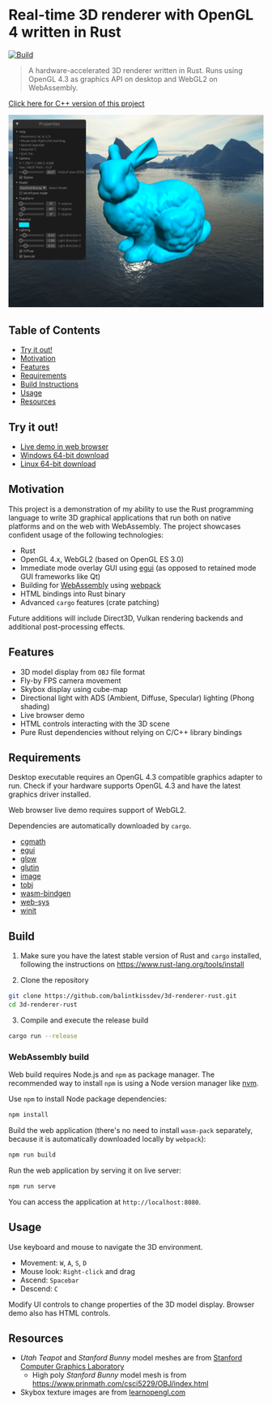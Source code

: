 # Real-time 3D renderer with OpenGL 4 written in Rust

[![Build](https://github.com/balintkissdev/3d-renderer-rust/actions/workflows/ci.yml/badge.svg)](https://github.com/balintkissdev/3d-renderer-rust/actions/workflows/ci.yml)

> A hardware-accelerated 3D renderer written in Rust. Runs using OpenGL 4.3 as
graphics API on desktop and WebGL2 on WebAssembly.

[Click here for C++ version of this project](https://github.com/balintkissdev/3d-renderer-cpp)

![Demo](doc/img/demo.png)

## Table of Contents

- [Try it out!](#try-it-out)
- [Motivation](#motivation)
- [Features](#features)
- [Requirements](#requirements)
- [Build Instructions](#build-instructions)
- [Usage](#usage)
- [Resources](#resources)

## Try it out!

- [Live demo in web browser](https://www.balintkissdev.com/3d-renderer-rust)
- [Windows 64-bit download](https://github.com/balintkissdev/3d-renderer-rust/releases/download/0.2.0/3d-renderer-rust-0.2.0-win64.zip)
- [Linux 64-bit download](https://github.com/balintkissdev/3d-renderer-cpp/releases/download/0.2.0/3d-renderer-rust-0.2.0-linux-x86_64.tar.gz)

## Motivation

This project is a demonstration of my ability to use the Rust programming
language to write 3D graphical applications that run both on
native platforms and on the web with WebAssembly. The project showcases
confident usage of the following technologies:

- Rust
- OpenGL 4.x, WebGL2 (based on OpenGL ES 3.0)
- Immediate mode overlay GUI using [egui](https://crates.io/crates/egui) (as opposed to retained mode GUI frameworks like Qt)
- Building for [WebAssembly](https://webassembly.org/) using [webpack](https://webpack.js.org/)
- HTML bindings into Rust binary
- Advanced `cargo` features (crate patching)

Future additions will include Direct3D, Vulkan rendering backends and additional post-processing effects.

## Features

- 3D model display from `OBJ` file format
- Fly-by FPS camera movement
- Skybox display using cube-map
- Directional light with ADS (Ambient, Diffuse, Specular) lighting (Phong shading)
- Live browser demo
- HTML controls interacting with the 3D scene
- Pure Rust dependencies without relying on C/C++ library bindings

## Requirements

Desktop executable requires an OpenGL 4.3 compatible graphics adapter to run.
Check if your hardware supports OpenGL 4.3 and have the latest graphics driver
installed.

Web browser live demo requires support of WebGL2.

Dependencies are automatically downloaded by `cargo`.

- [cgmath](https://crates.io/crates/cgmath)
- [egui](https://crates.io/crates/egui)
- [glow](https://crates.io/crates/glow)
- [glutin](https://crates.io/crates/glutin)
- [image](https://crates.io/crates/image)
- [tobj](https://crates.io/crates/tobj)
- [wasm-bindgen](https://crates.io/crates/wasm-bindgen)
- [web-sys](https://crates.io/crates/web-sys)
- [winit](https://crates.io/crates/winit)

## Build

1. Make sure you have the latest stable version of Rust and `cargo` installed, following the instructions on
https://www.rust-lang.org/tools/install

2. Clone the repository

  ```sh
  git clone https://github.com/balintkissdev/3d-renderer-rust.git
  cd 3d-renderer-rust
  ```

3. Compile and execute the release build

  ```sh
  cargo run --release
  ```

### WebAssembly build

Web build requires Node.js and `npm` as package manager. The recommended way to install `npm` is using a Node version manager like [nvm](https://github.com/nvm-sh/nvm).

Use `npm` to install Node package dependencies:

```sh
npm install
```

Build the web application (there's no need to install `wasm-pack` separately, because it is automatically downloaded locally by `webpack`):

```sh
npm run build
```

Run the web application by serving it on live server:

```sh
npm run serve
```

You can access the application at `http://localhost:8080`.

## Usage

Use keyboard and mouse to navigate the 3D environment.

- Movement: `W`, `A`, `S`, `D`
- Mouse look: `Right-click` and drag
- Ascend: `Spacebar`
- Descend: `C`

Modify UI controls to change properties of the 3D model display. Browser demo also has HTML controls.

## Resources

- *Utah Teapot* and *Stanford Bunny* model meshes are from [Stanford Computer Graphics Laboratory](https://graphics.stanford.edu/)
    - High poly *Stanford Bunny* model mesh is from https://www.prinmath.com/csci5229/OBJ/index.html
- Skybox texture images are from [learnopengl.com](https://learnopengl.com/Advanced-OpenGL/Cubemaps)

